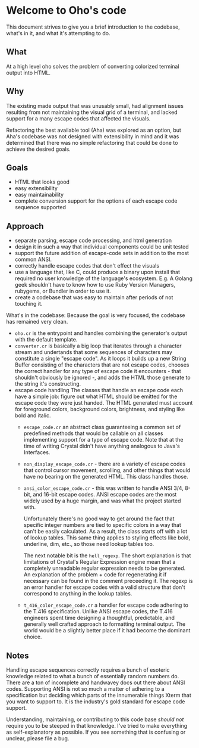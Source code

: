 # Welcome to Oho's code

This document strives to give you a brief introduction to the codebase, what's in it, and what it's attempting to do.

## What
At a high level oho solves the problem of converting colorized terminal output into HTML.

## Why
The existing made output that was unusably small, had alignment issues resulting from not maintaining the visual grid of a terminal, and lacked support for a many escape codes that affected the visuals.

Refactoring the best available tool (Aha) was explored as an option, but Aha's codebase was not designed with extensibility in mind and it was determined that there was no simple refactoring that could be done to achieve the desired goals.

## Goals

-   HTML that looks good
-   easy extensibility
-   easy maintainability
-   complete conversion support for the options of each escape code sequence supported

## Approach

-   separate parsing, escape code processing, and html generation
-   design it in such a way that individual components could be unit tested
-   support the future addition of escape-code sets in addition to the most common ANSI.
-   correctly handle escape codes that don't effect the visuals
-   use a language that, like C, could produce a binary upon install that required no user knowledge of the language's ecosystem. E.g. A Golang geek shouldn't have to know how to use Ruby Version Managers, rubygems, or Bundler in order to use it.
-   create a codebase that was easy to maintain after periods of not touching it.

What's in the codebase: Because the goal is very focused, the codebase has remained very clean.

-   `oho.cr` is the entrypoint and handles combining the generator's output with the default template.
-   `converter.cr` is basically a big loop that iterates through a character stream and undertands that some sequences of characters may constitute a single "escape code". As it loops it builds up a new String Buffer consisting of the characters that are not escape codes, chooses the correct handler for any type of escape code it encounters - that shouldn't obviously be ignored -, and adds the HTML those generate to the string it's constructing.
-   escape code handling The classes that handle an escape code each have a simple job: figure out what HTML should be emitted for the escape code they were just handed. The HTML generated must account for foreground colors, background colors, brightness, and styling like bold and italic.
    -   `escape_code.cr` an abstract class guaranteeing a common set of predefined methods that would be callable on all classes implementing support for a type of escape code. Note that at the time of writing Crystal didn't have anything analogous to Java's Interfaces.
    -   `non_display_escape_code.cr` - there are a variety of escape codes that control cursor movement, scrolling, and other things that would have no bearing on the generated HTML. This class handles those.
    -   `ansi_color_escape_code.cr` - this was written to handle ANSI 3/4, 8-bit, and 16-bit escape codes. ANSI escape codes are the most widely used by a huge margin, and was what the project started with.
    
        Unfortunately there's no good way to get around the fact that specific integer numbers are tied to specific colors in a way that can't be easily calculated. As a result, the class starts off with a lot of lookup tables. This same thing applies to styling effects like bold, underline, dim, etc., so those need lookup tables too.
        
        The next notable bit is the `hell_regexp`. The short explanation is that limitations of Crystal's Regular Expression engine mean that a completely unreadable regular expression needs to be generated. An explanation of the problem + code for regenerating it if necessary can be found in the comment preceeding it. The regexp is an error handler for escape codes with a valid structure that don't correspond to anything in the lookup tables.
    
    -   `t_416_color_escape_code.cr` a handler for escape code adhering to the T.416 specification. Unlike ANSI escape codes, the T.416 engineers spent time designing a thoughtful, predictable, and generally well crafted approach to formatting terminal output. The world would be a slightly better place if it had become the dominant choice.

## Notes
Handling escape sequences correctly requires a bunch of esoteric knowledge related to what a bunch of essentially random numbers do. There are a ton of incomplete and handwavey docs out there about ANSI codes. Supporting ANSI is not so much a matter of adhering to a specification but deciding which parts of the innumerable things Xterm that you want to support to. It is the industry's gold standard for escape code support. 

Understanding, maintaining, or contributing to this code base _should not_ require you to be steeped in that knowledge. I've tried to make everything as self-explanatory as possible. If you see something that is confusing or unclear, please file a bug. 
